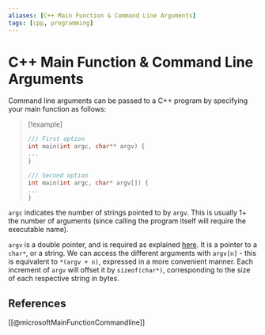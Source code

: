 ```yaml
---
aliases: [C++ Main Function & Command Line Arguments]
tags: [cpp, programming]
---
```

# C++ Main Function & Command Line Arguments

Command line arguments can be passed to a C++ program by specifying your main function as follows:

>[!example]
>```cpp
> /// First option
> int main(int argc, char** argv) {
> ...
> }
 >
 > /// Second option
> int main(int argc, char* argv[]) {
> ...
> }

`argc` indicates the number of strings pointed to by `argv`. This is usually 1+ the number of arguments (since calling the program itself will require the executable name).

`argv` is a double pointer, and is required as explained [here](https://stackoverflow.com/questions/7631282/pointer-to-pointer-with-argv/7638048). It is a pointer to a `char*`, or a string. We can access the different arguments with `argv[n]` - this is equivalent to `*(argv + n)`, expressed in a more convenient manner. Each increment of `argv` will offset it by `sizeof(char*)`, corresponding to the size of each respective string in bytes.

## References

[[@microsoftMainFunctionCommandline]]
